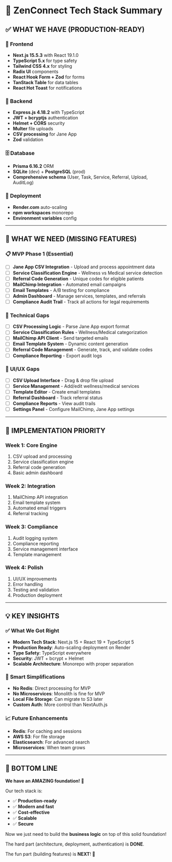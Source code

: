 # 🚀 ZenConnect Tech Stack Summary

## ✅ **WHAT WE HAVE (PRODUCTION-READY)**

### 🎨 **Frontend**
- **Next.js 15.5.3** with React 19.1.0
- **TypeScript 5.x** for type safety
- **Tailwind CSS 4.x** for styling
- **Radix UI** components
- **React Hook Form + Zod** for forms
- **TanStack Table** for data tables
- **React Hot Toast** for notifications

### 🔧 **Backend**
- **Express.js 4.18.2** with TypeScript
- **JWT + bcryptjs** authentication
- **Helmet + CORS** security
- **Multer** file uploads
- **CSV processing** for Jane App
- **Zod** validation

### 🗄️ **Database**
- **Prisma 6.16.2** ORM
- **SQLite** (dev) + **PostgreSQL** (prod)
- **Comprehensive schema** (User, Task, Service, Referral, Upload, AuditLog)

### 🚀 **Deployment**
- **Render.com** auto-scaling
- **npm workspaces** monorepo
- **Environment variables** config

---

## 🎯 **WHAT WE NEED (MISSING FEATURES)**

### 📋 **MVP Phase 1 (Essential)**
- [ ] **Jane App CSV Integration** - Upload and process appointment data
- [ ] **Service Classification Engine** - Wellness vs Medical service detection
- [ ] **Referral Code Generation** - Unique codes for eligible patients
- [ ] **MailChimp Integration** - Automated email campaigns
- [ ] **Email Templates** - A/B testing for compliance
- [ ] **Admin Dashboard** - Manage services, templates, and referrals
- [ ] **Compliance Audit Trail** - Track all actions for legal requirements

### 🔧 **Technical Gaps**
- [ ] **CSV Processing Logic** - Parse Jane App export format
- [ ] **Service Classification Rules** - Wellness/Medical categorization
- [ ] **MailChimp API Client** - Send targeted emails
- [ ] **Email Template System** - Dynamic content generation
- [ ] **Referral Code Management** - Generate, track, and validate codes
- [ ] **Compliance Reporting** - Export audit logs

### 🎨 **UI/UX Gaps**
- [ ] **CSV Upload Interface** - Drag & drop file upload
- [ ] **Service Management** - Add/edit wellness/medical services
- [ ] **Template Editor** - Create email templates
- [ ] **Referral Dashboard** - Track referral status
- [ ] **Compliance Reports** - View audit trails
- [ ] **Settings Panel** - Configure MailChimp, Jane App settings

---

## 🚀 **IMPLEMENTATION PRIORITY**

### **Week 1: Core Engine**
1. CSV upload and processing
2. Service classification engine
3. Referral code generation
4. Basic admin dashboard

### **Week 2: Integration**
1. MailChimp API integration
2. Email template system
3. Automated email triggers
4. Referral tracking

### **Week 3: Compliance**
1. Audit logging system
2. Compliance reporting
3. Service management interface
4. Template management

### **Week 4: Polish**
1. UI/UX improvements
2. Error handling
3. Testing and validation
4. Production deployment

---

## 💡 **KEY INSIGHTS**

### ✅ **What We Got Right**
- **Modern Tech Stack**: Next.js 15 + React 19 + TypeScript 5
- **Production Ready**: Auto-scaling deployment on Render
- **Type Safety**: TypeScript everywhere
- **Security**: JWT + bcrypt + Helmet
- **Scalable Architecture**: Monorepo with proper separation

### 🎯 **Smart Simplifications**
- **No Redis**: Direct processing for MVP
- **No Microservices**: Monolith is fine for MVP
- **Local File Storage**: Can migrate to S3 later
- **Custom Auth**: More control than NextAuth.js

### 📈 **Future Enhancements**
- **Redis**: For caching and sessions
- **AWS S3**: For file storage
- **Elasticsearch**: For advanced search
- **Microservices**: When team grows

---

## 🎉 **BOTTOM LINE**

**We have an AMAZING foundation!** 🚀

Our tech stack is:
- ✅ **Production-ready**
- ✅ **Modern and fast**
- ✅ **Cost-effective**
- ✅ **Scalable**
- ✅ **Secure**

Now we just need to build the **business logic** on top of this solid foundation!

The hard part (architecture, deployment, authentication) is **DONE**. 

The fun part (building features) is **NEXT**! 🎯


